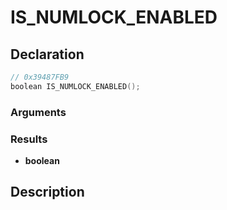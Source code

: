 # IS_NUMLOCK_ENABLED

## Declaration
```cpp
// 0x39487FB9
boolean IS_NUMLOCK_ENABLED();
```

### Arguments

### Results
- **boolean**

## Description
